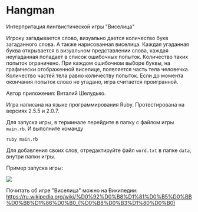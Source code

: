# Hangman
Интерпритация лингвистической игры "Виселица"

Игроку загадывается слово, визуально дается количество букв загаданного слова. А также нарисованная виселица.
Каждая угаданная буква открывается в визуальном представлении слова, каждая неугаданная попадает в список ошибочных попыток.
Количество таких попыток ограничено. При каждом ошибочном выборе буквы, на графически отображенной виселице, появляется
часть тела человечка. Количество частей тела равно количеству попыток. Если до момента окончания попыток слово не угадано,
игра считается проигранной.

Автор приложения: Виталий Шелудько.

Игра написана на языке программирования Ruby.
Протестирована на версиях 2.5.5 и 2.0.7.

Для запуска игры, в терминале перейдите в папку с файлом игры ```main.rb```. И выполните команду

```ruby main.rb```

Для добавления своих слов, отредактируйте файл ```word.txt``` в папке ```data```, внутри папки игры.

Пример запуска игры:

<a href="https://asciinema.org/a/4ZrmtAzgdB8apoFo8uWGCVvn9" target="blank"><img src="https://asciinema.org/a/4ZrmtAzgdB8apoFo8uWGCVvn9.svg" /></a>

Почитать об игре "Виселица" можно на Википедии:
https://ru.wikipedia.org/wiki/%D0%92%D0%B8%D1%81%D0%B5%D0%BB%D0%B8%D1%86%D0%B0_(%D0%B8%D0%B3%D1%80%D0%B0)
